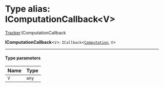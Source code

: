 # Type alias: IComputationCallback\<V>

[Tracker](/auto-docs/reactive/modules/Tracker.md).IComputationCallback

**IComputationCallback**<`V`>: `ICallback`<[`Computation`](/auto-docs/reactive/classes/Tracker.Computation.md), `V`>

***

#### Type parameters

| Name | Type |
| :------ | :------ |
| `V` | `any` |
